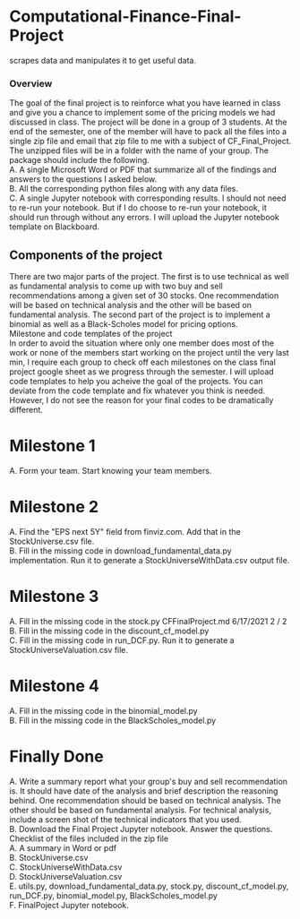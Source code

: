 # Computational-Finance-Final-Project
scrapes data and manipulates it to get useful data.
### Overview <br/>
The goal of the final project is to reinforce what you have learned in class and give you a chance to implement
some of the pricing models we had discussed in class. The project will be done in a group of 3 students. At
the end of the semester, one of the member will have to pack all the files into a single zip file and email that
zip file to me with a subject of CF_Final_Project. The unzipped files will be in a folder with the name of your
group. The package should include the following.<br/>
A. A single Microsoft Word or PDF that summarize all of the findings and answers to the questions I asked
below.<br/>
B. All the corresponding python files along with any data files.<br/>
C. A single Jupyter notebook with corresponding results. I should not need to re-run your notebook. But if
I do choose to re-run your notebook, it should run through without any errors. I will upload the Jupyter
notebook template on Blackboard.<br/>

## Components of the project
There are two major parts of the project. The first is to use technical as well as fundamental analysis to come
up with two buy and sell recommendations among a given set of 30 stocks. One recommendation will be
based on technical analysis and the other will be based on fundamental analysis. The second part of the
project is to implement a binomial as well as a Black-Scholes model for pricing options. <br/>
Milestone and code templates of the project <br/>
In order to avoid the situation where only one member does most of the work or none of the members start
working on the project until the very last min, I require each group to check off each milestones on the class
final project google sheet as we progress through the semester. I will upload code templates to help you
acheive the goal of the projects. You can deviate from the code template and fix whatever you think is
needed. However, I do not see the reason for your final codes to be dramatically different. <br/>
# Milestone 1 <br/>
A. Form your team. Start knowing your team members. <br/>
# Milestone 2 <br/>
A. Find the "EPS next 5Y" field from finviz.com. Add that in the StockUniverse.csv file. <br/>
B. Fill in the missing code in download_fundamental_data.py implementation. Run it to generate a
StockUniverseWithData.csv output file. <br/>
# Milestone 3 <br/>
A. Fill in the missing code in the stock.py
CFFinalProject.md 6/17/2021 
2 / 2 <br/>
B. Fill in the missing code in the discount_cf_model.py <br/>
C. Fill in the missing code in run_DCF.py. Run it to generate a StockUniverseValuation.csv file. <br/>
# Milestone 4 <br/>
A. Fill in the missing code in the binomial_model.py <br/>
B. Fill in the missing code in the BlackScholes_model.py <br/>
# Finally Done <br/>
A. Write a summary report what your group's buy and sell recommendation is. It should have date of the
analysis and brief description the reasoning behind. One recommendation should be based on
technical analysis. The other should be based on fundamental analysis. For technical analysis, include a
screen shot of the technical indicators that you used. <br/>
B. Download the Final Project Jupyter notebook. Answer the questions. 
Checklist of the files included in the zip file <br/>
A. A summary in Word or pdf <br/>
B. StockUniverse.csv <br/>
C. StockUniverseWithData.csv <br/>
D. StockUniverseValuation.csv <br/>
E. utils.py, download_fundamental_data.py, stock.py, discount_cf_model.py, run_DCF.py,
binomial_model.py, BlackScholes_model.py <br/>
F. FinalPoject Jupyter notebook. <br/>
